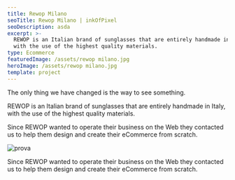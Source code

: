 ```yaml
---
title: Rewop Milano
seoTitle: Rewop Milano | inkOfPixel
seoDescription: asda
excerpt: >-
  REWOP is an Italian brand of sunglasses that are entirely handmade in Italy,
  with the use of the highest quality materials. 
type: Ecommerce
featuredImage: /assets/rewop milano.jpg
heroImage: /assets/rewop milano.jpg
template: project
---
```


The only thing we have changed is the way to see something.

REWOP is an Italian brand of sunglasses that are entirely handmade in Italy, with the use of the highest quality materials.

Since REWOP wanted to operate their business on the Web they contacted us to help them design and create their eCommerce from scratch.

![prova](/assets/rewop-milano.jpg)

Since REWOP wanted to operate their business on the Web they contacted us to help them design and create their eCommerce from scratch.
